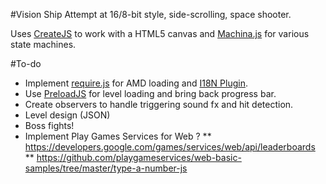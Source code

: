 #Vision Ship
Attempt at 16/8-bit style, side-scrolling, space shooter.

Uses [CreateJS](http://www.createjs.com) to work with a HTML5 canvas and [Machina.js](http://machina-js.org) for various state machines.

#To-do
* Implement [require.js](http://requirejs.org) for AMD loading and [I18N Plugin](http://requirejs.org/docs/api.html#i18n).
* Use [PreloadJS](http://createjs.com/docs/preloadjs/classes/LoadQueue.html) for level loading and bring back progress bar.
* Create observers to handle triggering sound fx and hit detection.
* Level design (JSON)
* Boss fights!
* Implement Play Games Services for Web ?
** https://developers.google.com/games/services/web/api/leaderboards
** https://github.com/playgameservices/web-basic-samples/tree/master/type-a-number-js
